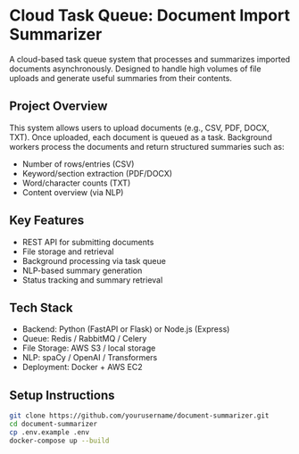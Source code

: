 # Cloud Task Queue: Document Import Summarizer

A cloud-based task queue system that processes and summarizes imported documents asynchronously. Designed to handle high volumes of file uploads and generate useful summaries from their contents.

## Project Overview

This system allows users to upload documents (e.g., CSV, PDF, DOCX, TXT). Once uploaded, each document is queued as a task. Background workers process the documents and return structured summaries such as:

- Number of rows/entries (CSV)
- Keyword/section extraction (PDF/DOCX)
- Word/character counts (TXT)
- Content overview (via NLP)

## Key Features

- REST API for submitting documents
- File storage and retrieval
- Background processing via task queue
- NLP-based summary generation
- Status tracking and summary retrieval

## Tech Stack

- Backend: Python (FastAPI or Flask) or Node.js (Express)
- Queue: Redis / RabbitMQ / Celery
- File Storage: AWS S3 / local storage
- NLP: spaCy / OpenAI / Transformers
- Deployment: Docker + AWS EC2

## Setup Instructions

```bash
git clone https://github.com/yourusername/document-summarizer.git
cd document-summarizer
cp .env.example .env
docker-compose up --build
